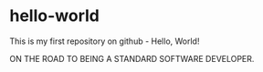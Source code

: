 # hello-world
This is my first repository on github - Hello, World!


ON THE ROAD TO BEING A STANDARD SOFTWARE DEVELOPER.
